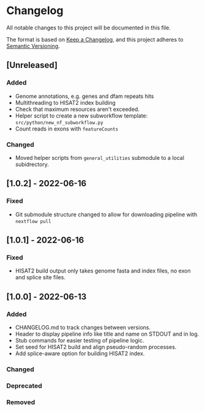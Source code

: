 # Changelog
All notable changes to this project will be documented in this file.

The format is based on [Keep a Changelog](https://keepachangelog.com/en/1.0.0/),
and this project adheres to [Semantic Versioning](https://semver.org/spec/v2.0.0.html).

## [Unreleased]
### Added
- Genome annotations, e.g. genes and dfam repeats hits
- Multithreading to HISAT2 index building
- Check that maximum resources aren't exceeded.
- Helper script to create a new subworkflow template: `src/python/new_nf_subworkflow.py`
- Count reads in exons with `featureCounts`

### Changed
- Moved helper scripts from `general_utilities` submodule to a local subidrectory.

## [1.0.2] - 2022-06-16
### Fixed
- Git submodule structure changed to allow for downloading pipeline with `nextflow pull`

## [1.0.1] - 2022-06-16
### Fixed
- HISAT2 build output only takes genome fasta and index files, no exon and splice site files.

## [1.0.0] - 2022-06-13
### Added
- CHANGELOG.md to track changes between versions.
- Header to display pipeline info like title and name on STDOUT and in log.
- Stub commands for easier testing of pipeline logic.
- Set seed for HISAT2 build and align pseudo-random processes.
- Add splice-aware option for building HISAT2 index.

### Changed

### Deprecated

### Removed

